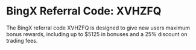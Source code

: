 # BingX Referral Code: XVHZFQ
The BingX referral code XVHZFQ is designed to give new users maximum bonus rewards, including up to $5125 in bonuses and a 25% discount on trading fees.
